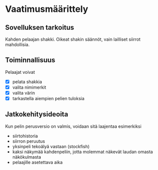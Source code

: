 # Vaatimusmäärittely

## Sovelluksen tarkoitus

Kahden pelaajan shakki. Oikeat shakin säännöt, vain lailliset siirrot mahdollisia.

## Toiminnallisuus

Pelaajat voivat
- [x] pelata shakkia
- [x] valita nimimerkit
- [x] valita värin
- [x] tarkastella aiempien pelien tuloksia

## Jatkokehitysideoita

Kun pelin perusversio on valmis, voidaan sitä laajentaa esimerkiksi
- siirtohistoria
- siirron peruutus
- yksinpeli tekoälyä vastaan (stockfish)
- kaksi näkymää kahdenpeliin, jotta molemmat näkevät laudan omasta näkökulmasta
- pelaajille asetettava aika

